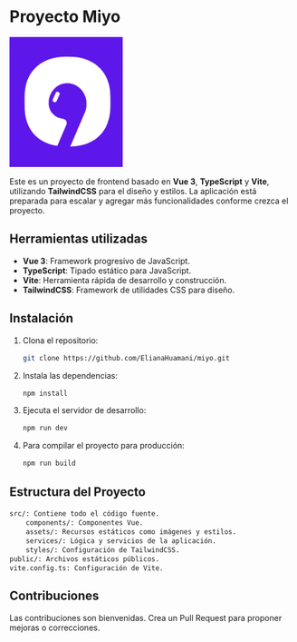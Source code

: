 # Proyecto Miyo

<img src="./src/assets/images/miyo-logo.svg" alt="Logo del Proyecto" width="200"/>

Este es un proyecto de frontend basado en **Vue 3**, **TypeScript** y **Vite**, utilizando **TailwindCSS** para el diseño y estilos. La aplicación está preparada para escalar y agregar más funcionalidades conforme crezca el proyecto.

## Herramientas utilizadas

- **Vue 3**: Framework progresivo de JavaScript.
- **TypeScript**: Tipado estático para JavaScript.
- **Vite**: Herramienta rápida de desarrollo y construcción.
- **TailwindCSS**: Framework de utilidades CSS para diseño.

## Instalación

1. Clona el repositorio:
   ```bash
   git clone https://github.com/ElianaHuamani/miyo.git

2. Instala las dependencias:
   ```bash
   npm install

3. Ejecuta el servidor de desarrollo:
   ```bash
   npm run dev

4. Para compilar el proyecto para producción:
   ```bash
   npm run build

## Estructura del Proyecto

    src/: Contiene todo el código fuente.
        components/: Componentes Vue.
        assets/: Recursos estáticos como imágenes y estilos.
        services/: Lógica y servicios de la aplicación.
        styles/: Configuración de TailwindCSS.
    public/: Archivos estáticos públicos.
    vite.config.ts: Configuración de Vite.

## Contribuciones

Las contribuciones son bienvenidas. Crea un Pull Request para proponer mejoras o correcciones.